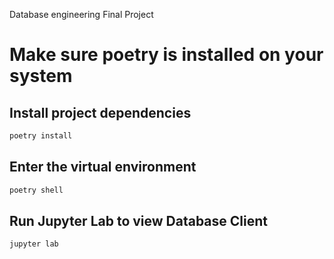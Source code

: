 Database engineering Final Project

# Make sure poetry is installed on your system

## Install project dependencies
```zsh
poetry install
```

## Enter the virtual environment
```zsh
poetry shell
```

## Run Jupyter Lab to view Database Client
```zsh
jupyter lab
```
